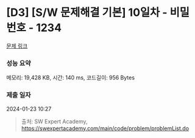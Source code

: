 # [D3] [S/W 문제해결 기본] 10일차 - 비밀번호 - 1234 

[문제 링크](https://swexpertacademy.com/main/code/problem/problemDetail.do?contestProbId=AV14_DEKAJcCFAYD) 

### 성능 요약

메모리: 19,428 KB, 시간: 140 ms, 코드길이: 956 Bytes

### 제출 일자

2024-01-23 10:27



> 출처: SW Expert Academy, https://swexpertacademy.com/main/code/problem/problemList.do